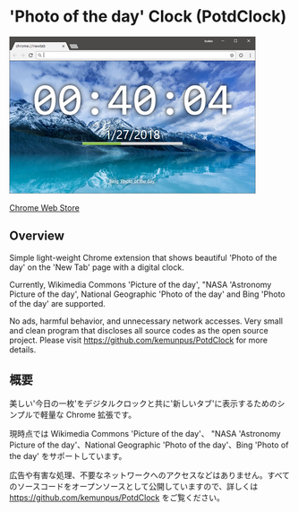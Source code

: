 ﻿# 'Photo of the day' Clock (PotdClock)

![top-page](https://raw.githubusercontent.com/kemunpus/PotdClock/master/release/promotion-440x280.png)

[Chrome Web Store](https://chrome.google.com/webstore/detail/photo-of-the-day-clock/kfokfhaepfjlmbfnmjgiolodammikojh)

## Overview

Simple light-weight Chrome extension that shows beautiful 'Photo of the day' on the 'New Tab' page with a digital clock.

Currently, Wikimedia Commons 'Picture of the day', "NASA 'Astronomy Picture of the day', National Geographic 'Photo of the day' and Bing 'Photo of the day' are supported.

No ads, harmful behavior, and unnecessary network accesses. Very small and clean program that discloses all source codes as the open source project. Please visit <https://github.com/kemunpus/PotdClock> for more details.

## 概要

美しい'今日の一枚'をデジタルクロックと共に'新しいタブ'に表示するためのシンプルで軽量な Chrome 拡張です。

現時点では Wikimedia Commons 'Picture of the day'、 "NASA 'Astronomy Picture of the day'、National Geographic 'Photo of the day'、Bing 'Photo of the day' をサポートしています。

広告や有害な処理、不要なネットワークへのアクセスなどはありません。すべてのソースコードをオープンソースとして公開していますので、詳しくは <https://github.com/kemunpus/PotdClock> をご覧ください。
